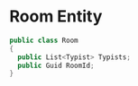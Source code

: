 # Room Entity

```csharp
public class Room
{
  public List<Typist> Typists;
  public Guid RoomId;
}
```
